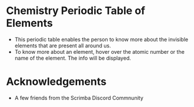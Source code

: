 # Chemistry Periodic Table of Elements
- This periodic table enables the person to know more about the invisible elements that are present all around us.
- To know more about an element, hover over the atomic number or the name of the element. The info will be displayed.
# Acknowledgements
- A few friends from the Scrimba Discord Commnunity
